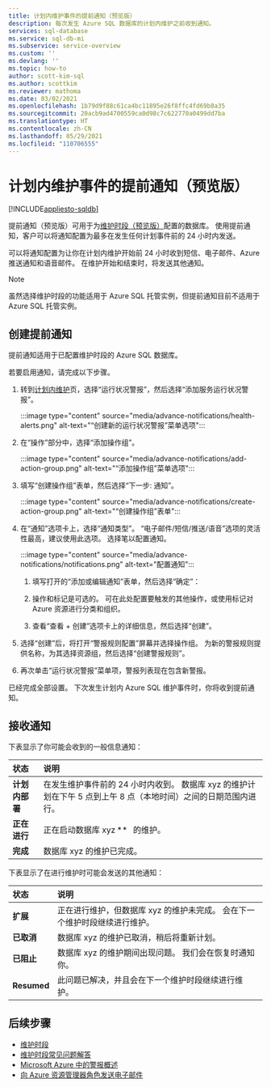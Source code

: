 ```yaml
---
title: 计划内维护事件的提前通知（预览版）
description: 每次发生 Azure SQL 数据库的计划内维护之前收到通知。
services: sql-database
ms.service: sql-db-mi
ms.subservice: service-overview
ms.custom: ''
ms.devlang: ''
ms.topic: how-to
author: scott-kim-sql
ms.author: scottkim
ms.reviewer: mathoma
ms.date: 03/02/2021
ms.openlocfilehash: 1b79d9f88c61ca4bc11895e26f8ffc4fd69b8a35
ms.sourcegitcommit: 20acb9ad4700559ca0d98c7c622770a0499dd7ba
ms.translationtype: HT
ms.contentlocale: zh-CN
ms.lasthandoff: 05/29/2021
ms.locfileid: "110706555"
---
```

# <a name="advance-notifications-for-planned-maintenance-events-preview"></a>计划内维护事件的提前通知（预览版）
[!INCLUDE[appliesto-sqldb](../includes/appliesto-sqldb.md)]

提前通知（预览版）可用于为[维护时段（预览版）](maintenance-window.md)配置的数据库。 使用提前通知，客户可以将通知配置为最多在发生任何计划事件前的 24 小时内发送。

可以将通知配置为让你在计划内维护开始前 24 小时收到短信、电子邮件、Azure 推送通知和语音邮件。 在维护开始和结束时，将发送其他通知。

> [!Note]
> 虽然选择维护时段的功能适用于 Azure SQL 托管实例，但提前通知目前不适用于 Azure SQL 托管实例。

## <a name="create-an-advance-notification"></a>创建提前通知

提前通知适用于已配置维护时段的 Azure SQL 数据库。 

若要启用通知，请完成以下步骤。  

1. 转到[计划内维护](https://portal.azure.com/#blade/Microsoft_Azure_Health/AzureHealthBrowseBlade/plannedMaintenance)页，选择“运行状况警报”，然后选择“添加服务运行状况警报”。

    :::image type="content" source="media/advance-notifications/health-alerts.png" alt-text="“创建新的运行状况警报”菜单选项":::

2. 在“操作”部分中，选择“添加操作组”。 

    :::image type="content" source="media/advance-notifications/add-action-group.png" alt-text="“添加操作组”菜单选项":::

3. 填写“创建操作组”表单，然后选择“下一步: 通知”。  

    :::image type="content" source="media/advance-notifications/create-action-group.png" alt-text="“创建操作组”表单":::

1. 在“通知”选项卡上，选择“通知类型”。 “电子邮件/短信/推送/语音”选项的灵活性最高，建议使用此选项。 选择笔以配置通知。  

    :::image type="content" source="media/advance-notifications/notifications.png" alt-text="配置通知":::



   1. 填写打开的“添加或编辑通知”表单，然后选择“确定”： 

   2. 操作和标记是可选的。 可在此处配置要触发的其他操作，或使用标记对 Azure 资源进行分类和组织。 

   4. 查看“查看 + 创建”选项卡上的详细信息，然后选择“创建”。 

7. 选择“创建”后，将打开“警报规则配置”屏幕并选择操作组。 为新的警报规则提供名称，为其选择资源组，然后选择“创建警报规则”。 

8. 再次单击“运行状况警报”菜单项，警报列表现在包含新警报。 


已经完成全部设置。 下次发生计划内 Azure SQL 维护事件时，你将收到提前通知。

## <a name="receiving-notifications"></a>接收通知

下表显示了你可能会收到的一般信息通知： 

|状态|说明|
|:---|:---|
|**计划内部署**| 在发生维护事件前的 24 小时内收到。 数据库 xyz 的维护计划在下午 5 点到上午 8 点（本地时间）之间的日期范围内进行。|
|**正在进行** | 正在启动数据库 xyz **   的维护。| 
|**完成** | 数据库 xyz 的维护已完成。 |

下表显示了在进行维护时可能会发送的其他通知： 

|状态|说明|
|:---|:---|
|**扩展** | 正在进行维护，但数据库 xyz 的维护未完成。 会在下一个维护时段继续进行维护。| 
|**已取消**| 数据库 xyz 的维护已取消，稍后将重新计划。 |
|**已阻止**|数据库 xyz 的维护期间出现问题。 我们会在恢复时通知你。| 
|**Resumed**|此问题已解决，并且会在下一个维护时段继续进行维护。|


## <a name="next-steps"></a>后续步骤

- [维护时段](maintenance-window.md)
- [维护时段常见问题解答](maintenance-window-faq.yml)
- [Microsoft Azure 中的警报概述](../../azure-monitor/alerts/alerts-overview.md)
- [向 Azure 资源管理器角色发送电子邮件](../../azure-monitor/alerts/action-groups.md#email-azure-resource-manager-role)